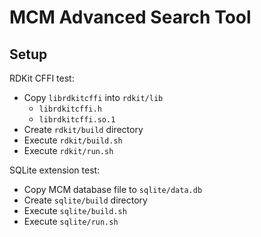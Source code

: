 # MCM Advanced Search Tool

## Setup

RDKit CFFI test:

- Copy `librdkitcffi` into `rdkit/lib`
    - `librdkitcffi.h`
    - `librdkitcffi.so.1`
- Create `rdkit/build` directory
- Execute `rdkit/build.sh`
- Execute `rdkit/run.sh`

SQLite extension test:

- Copy MCM database file to `sqlite/data.db`
- Create `sqlite/build` directory
- Execute `sqlite/build.sh`
- Execute `sqlite/run.sh`
